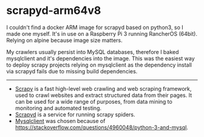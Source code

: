 # scrapyd-arm64v8

I couldn't find a docker ARM image for scrapyd based on python3, so I made one myself. It's in use on a Raspberry Pi 3 running RancherOS (64bit). Relying on alpine because image size matters.

My crawlers usually persist into MySQL databases, therefore I baked mysqlclient and it's dependencies into the image. This was the easiest way to deploy scrapy projects relying on mysqlclient as the dependency install via scrapyd fails due to missing build dependencies.

---

* [Scrapy][scrapy] is a fast high-level web crawling and web scraping framework, used to crawl websites and extract structured data from their pages. It can be used for a wide range of purposes, from data mining to monitoring and automated testing.
* [Scrapyd][scrapyd] is a service for running scrapy spiders.
* [Mysqlclient][mysqlclient] was chosen because of https://stackoverflow.com/questions/4960048/python-3-and-mysql.


[scrapy]: https://github.com/scrapy/scrapy
[scrapyd]: https://github.com/scrapy/scrapyd
[mysqlclient]: https://github.com/PyMySQL/mysqlclient-python